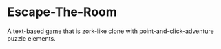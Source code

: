 # Escape-The-Room
A text-based game that is zork-like clone with point-and-click-adventure puzzle elements.
